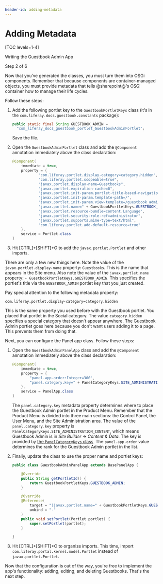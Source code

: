 ```yaml
---
header-id: adding-metadata
---
```


# Adding Metadata

[TOC levels=1-4]

<div class="learn-path-step row">
    <p id="stepTitle">Writing the Guestbook Admin App</p><p>Step 2 of 6</p>
</div>

Now that you've generated the classes, you must turn them into OSGi components.
Remember that because components are container-managed objects, you must provide
metadata that tells @sharepoint@'s OSGi container how to manage their life cycles. 

Follow these steps:

1.  Add the following portlet key to the `GuestbookPortletKeys` class (it's in
    the `com.liferay.docs.guestbook.constants` package):

    ```java
    public static final String GUESTBOOK_ADMIN =
      "com_liferay_docs_guestbook_portlet_GuestbookAdminPortlet";
    ```

    Save the file. 

2.  Open the `GuestbookAdminPortlet` class and add the `@Component` annotation 
    immediately above the class declaration:

    ```java
    @Component(
        immediate = true,
        property = {
                "com.liferay.portlet.display-category=category.hidden",
                "com.liferay.portlet.scopeable=true",
                "javax.portlet.display-name=Guestbooks",
                "javax.portlet.expiration-cache=0",
                "javax.portlet.init-param.portlet-title-based-navigation=true",
                "javax.portlet.init-param.template-path=/",
                "javax.portlet.init-param.view-template=/guestbook_admin/view.jsp",
                "javax.portlet.name=" + GuestbookPortletKeys.GUESTBOOK_ADMIN,
                "javax.portlet.resource-bundle=content.Language",
                "javax.portlet.security-role-ref=administrator",
                "javax.portlet.supports.mime-type=text/html",
                "com.liferay.portlet.add-default-resource=true"
        },
        service = Portlet.class
    )
    ```

3.  Hit [CTRL]+[SHIFT]+O to add the `javax.portlet.Portlet` and other imports. 

There are only a few new things here. Note the value of the
`javax.portlet.display-name` property: `Guestbooks`. This is the name that
appears in the Site menu. Also note the value of the `javax.portlet.name`
property: `+ GuestbookPortletKeys.GUESTBOOK_ADMIN`. This specifies the portlet's
title via the `GUESTBOOK_ADMIN` portlet key that you just created. 

Pay special attention to the following metadata property:

```properties
com.liferay.portlet.display-category=category.hidden
```

This is the same property you used before with the Guestbook portlet. You placed
that portlet in the Social category. The value `category.hidden` specifies a 
special category that doesn't appear anywhere. The Guestbook Admin portlet goes
here because you don't want users adding it to a page. This prevents them from
doing that. 

Next, you can configure the Panel app class. Follow these steps:

1.  Open the `GuestbookAdminPanelApp` class and add the `@Component` annotation 
    immediately above the class declaration: 

    ```java
    @Component(
        immediate = true,
        property = {
            "panel.app.order:Integer=300",
            "panel.category.key=" + PanelCategoryKeys.SITE_ADMINISTRATION_CONTENT
        },
        service = PanelApp.class
    )
    ```

    The `panel.category.key` metadata property determines where to place the
    Guestbook Admin portlet in the Product Menu. Remember that the Product Menu 
    is divided into three main sections: the Control Panel, the User Menu, and 
    the Site Administration area. The value of the `panel.category.key` property 
    is `PanelCategoryKeys.SITE_ADMINISTRATION_CONTENT`, which means Guestbook 
    Admin is in *Site Builder* &rarr; *Content & Data*. The key is provided by 
    [the `PanelCategoryKeys` class](https://github.com/liferay/liferay-portal/blob/7.2.x/modules/apps/application-list/application-list-api/src/main/java/com/liferay/application/list/constants/PanelCategoryKeys.java). 
    The `panel.app.order` value determines the rank for the Guestbook Admin 
    portlet in the list. 

2.  Finally, update the class to use the proper name and portlet keys:

    ```java
    public class GuestbookAdminPanelApp extends BasePanelApp {

        @Override
        public String getPortletId() {
            return GuestbookPortletKeys.GUESTBOOK_ADMIN;
        }

        @Override
        @Reference(
            target = "(javax.portlet.name=" + GuestbookPortletKeys.GUESTBOOK_ADMIN + ")",
            unbind = "-"
        )
        public void setPortlet(Portlet portlet) {
            super.setPortlet(portlet);
        }

    }
    ```

3.  Hit [CTRL]+[SHIFT]+O to organize imports. This time, import
    `com.liferay.portal.kernel.model.Portlet` instead of 
    `javax.portlet.Portlet`. 

Now that the configuration is out of the way, you're free to implement the 
app's functionality: adding, editing, and deleting Guestbooks. That's the next 
step. 
